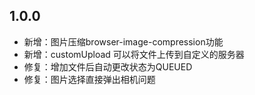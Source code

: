 

## 1.0.0

- 新增：图片压缩browser-image-compression功能
- 新增：customUpload 可以将文件上传到自定义的服务器
- 修复：增加文件后自动更改状态为QUEUED
- 修复：图片选择直接弹出相机问题
